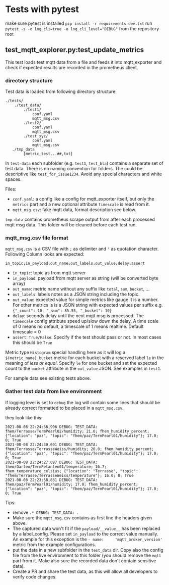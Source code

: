 # Tests with pytest

make sure pytest is installed `pip install -r requirements-dev.txt` 
run `pytest -s -o log_cli=true -o log_cli_level="DEBUG"` from the repository root  

## test_mqtt_explorer.py:test_update_metrics

This test loads test mqtt data from a file and feeds it into mqtt_exporter and check if expected results are recorded in the prometheus client.

### directory structure
Test data is loaded from following directory structure:

```
./tests/
    ./test_data/
        ./test1/
            conf.yaml
            mqtt_msg.csv
        ./test2/
            conf.yaml
            mqtt_msg.csv
        ./test_xyz/
            conf.yaml
            mqtt_msg.csv
   ./tmp_data
        [metric_test...##,txt]
```

In `test-data` each subfolder (e.g. `test1`, `test_bla`) contains a separate set of test data. There is no naming convention for folders. The could be descriptive like `test_for_issue1234`. Avoid any special characters and white spaces.

Files:
- `conf.yaml`: a config like a config for mqtt_exporter itself, but only the `metrics` part and a new optional attribute `timescale` is read from it. 
- `mqtt_msg.csv`: fake mqtt data, format description see below.

`tmp-data` contains prometheus scrape output from after each processed mqtt msg data. This folder will be cleaned before each test run. 

### mqtt_msg.csv file format

`mqtt_msg.csv` is a CSV file with `;` as delimiter and `'` as quotation character. 
Following Column looks are expected:

```
in_topic;in_payload;out_name;out_labels;out_value;delay;assert
```
- `in_topic`: topic as from mqtt server
- `in_payload`: payload from mqtt server as string (will be converted byte array)
- `out_name`: metric name without any suffix like `total`, `sum`, `bucket`, ...
- `out_labels`: labels notes as a JSON string including the topic.
- `out_value`: expected value for simple metrics like gauge it is a number. For other metrics is is a JSON string with expected values per suffix e.g. `{"_count": 10, "_sum": 85.55, "_bucket": 10}`
- `delay`: seconds delay until the next mqtt msg is processed. The `timescale` config attribute speed up/slow down the delay. A time scale of 0 means no default, a timescale of 1 means realtime. Default timescale = 0
- `assert`: `True/False`. Specify if the test should pass or not. In most cases this should be `True`

Metric type `Histogram` special handling here as it will log a `$(metric_name)_bucket` metric for each bucket with a reserved label `le` in the meaning of _less or equal_. Specify `le` for one bucket and set the expected count to the `bucket` attribute in the `out_value` JSON. See examples in `test1`.

For sample data see existing tests above.

### Gather test data from live environment

If logging level is set to `debug` the log will contain some lines that should be already correct formatted to be placed in a `mqtt_msq.csv`.

they look like this:
```
2021-08-08 22:24:36,996 DEBUG: TEST_DATA: fhem/Terrasse/TermPearl02/humidity; 21.0; fhem_humidity_percent; {"location": "paz", "topic": "fhem/paz/TermPearl01/humidity"}; 17.0; 0; True
2021-08-08 22:24:30,601 DEBUG: TEST_DATA: fhem/Terrasse/TerrasseWeiss/humidity; 20.0; fhem_humidity_percent; {"location": "paz", "topic": "fhem/paz/TermPearl01/humidity"}; 17.0; 0; True
2021-08-08 22:24:27,097 DEBUG: TEST_DATA: fhem/Garten/TermFetanten01/temperature; 16.7; fhem_temperature_celsius; {"location": "Terrasse", "topic": "fhem/Terrasse/TerrasseWeiss/temperature"}; 16.0; 0; True
2021-08-08 22:23:58,831 DEBUG: TEST_DATA: fhem/paz/TermPearl01/humidity; 17.0; fhem_humidity_percent; {"location": "paz", "topic": "fhem/paz/TermPearl01/humidity"}; 17.0; 0; True
```
Tips:
- remove `.* DEBUG: TEST_DATA: `.
- Make sure the `mqtt_msg.csv`  contains as first line the headers given above. 
- The captured data won't fit if the `payload/__value__` has been replaced by a label_config. Please set `in_payload` to the correct value manually. An example for this exception is the `- name:     'mqtt_broker_version'` metric from the example configurations. 
- put the data in a new subfolder in the `test_data` dir. Copy also the config file from the live environment to this folder (you should remove the `mqtt` part from it. Make also sure the recorded data don't contain sensitive data).
- Create a PR and share the test data, as this will allow all developers to verify code changes. 

